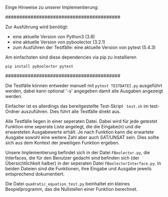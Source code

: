 Einge Hinweise zu unserer Implementierung:

#########################################

Zur Ausführung wird benötigt:

- eine aktuelle Version von Python3 (3.8)
- eine aktuelle Version von pyboolector (3.2.1)
- zum Ausführen der Testfälle: eine aktuelle Version von pytest (5.4.3)

Am einfachsten sind diese dependencies via pip zu installieren

`pip install pyboolector pytest`

#########################################

 Die Testfälle können entweder manuell mit
 ` pytest TESTDATEI.py `
 ausgeführt werden, dabei kann optional '-s'
 angegeben damit alle Ausgaben angezeigt werden. 

Einfacher ist es allerdings das bereitgestellte
Test-Skript ` test.sh` im test-Ordner auszuführen.
Dies führt alle Testfälle direkt aus.

Alle Testfälle liegen in einer seperaten Datei.
Dabei wird für jede getestet Funktion eine seperate Liste angelegt,
die die Eingabe(n) und die erwareteten Ausgabewerte erhält.
Je nach Funktion kann die erwartete Ausgabe sowohl eine weitere
Zahl aber auch SAT/UNSAT sein. Dies sollte sich aus dem Kontext
der jeweiligen Funktion ergeben.

Unsere Implementierung befindet sich in der Datei `FBoolector.py`, die
Interfaces, die für den Benutzer gedacht sind befinden sich (der
Übersichtlichkeit halber) in der seperaten Datei `FBoolectorInterface.py`.
In beiden Dateien sind die Funktionen, ihre Eingabe und Ausgabe jeweils
entsprechend dokumentiert.

Die Datei `quadratic_equation_test.py` beinhaltet ein kleines Bespielprogramm,
das die Nullstellen einer Funktion berechnet.
